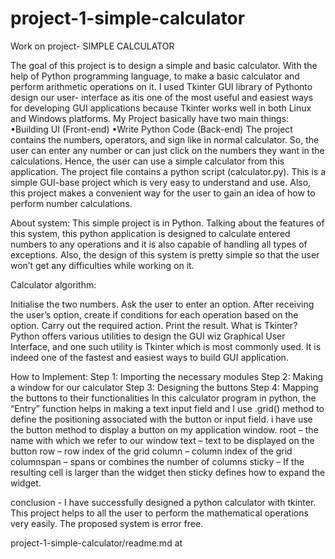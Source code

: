 # project-1-simple-calculator
Work on project- SIMPLE CALCULATOR

The goal of this project is to design a simple and basic calculator. With the help of Python programming language, to make a basic calculator and perform arithmetic operations on it. I used Tkinter GUI library of Pythonto design our user- interface as itis one of the most useful and easiest ways for developing GUI applications because Tkinter works well in both Linux and Windows platforms. My Project basically have two main things: •Building UI (Front-end) •Write Python Code (Back-end) The project contains the numbers, operators, and sign like in normal calculator. So, the user can enter any number or can just click on the numbers they want in the calculations. Hence, the user can use a simple calculator from this application. The project file contains a python script (calculator.py). This is a simple GUI-base project which is very easy to understand and use. Also, this project makes a convenient way for the user to gain an idea of how to perform number calculations.

About system: This simple project is in Python. Talking about the features of this system, this python application is designed to calculate entered numbers to any operations and it is also capable of handling all types of exceptions. Also, the design of this system is pretty simple so that the user won’t get any difficulties while working on it.

Calculator algorithm:

Initialise the two numbers.
Ask the user to enter an option.
After receiving the user’s option, create if conditions for each operation based on the option.
Carry out the required action.
Print the result.
What is Tkinter? Python offers various utilities to design the GUI wiz Graphical User Interface, and one such utility is Tkinter which is most commonly used. It is indeed one of the fastest and easiest ways to build GUI application.

How to Implement: Step 1: Importing the necessary modules Step 2: Making a window for our calculator Step 3: Designing the buttons Step 4: Mapping the buttons to their functionalities In this calculator program in python, the “Entry” function helps in making a text input field and I use .grid() method to define the positioning associated with the button or input field. i have use the button method to display a button on my application window. root – the name with which we refer to our window text – text to be displayed on the button row – row index of the grid column – column index of the grid columnspan – spans or combines the number of columns sticky – If the resulting cell is larger than the widget then sticky defines how to expand the widget.

conclusion - I have successfully designed a python calculator with tkinter. This project helps to all the user to perform the mathematical operations very easily. The proposed system is error free.

project-1-simple-calculator/readme.md at
